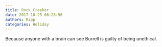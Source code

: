 ```yaml
---
title: Rock Creeker
date: 2017-10-25 06:28:56
authors: Ripp
categories: Holiday
---
```


 Because anyone with a brain can see Burrell is guilty of being unethical.